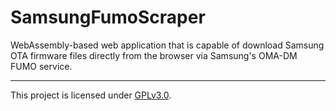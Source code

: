 # SamsungFumoScraper

WebAssembly-based web application that is capable of download Samsung OTA firmware files directly from the browser via Samsung's OMA-DM FUMO service.


_______

This project is licensed under [GPLv3.0](LICENSE.md).
